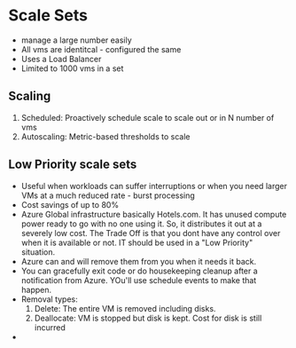 # Scale Sets

- manage a large number easily
- All vms are identitcal - configured the same
- Uses a Load Balancer
- Limited to 1000 vms in a set


## Scaling

1) Scheduled: Proactively schedule scale to scale out or in N number of vms
2) Autoscaling: Metric-based thresholds to scale

## Low Priority scale sets
- Useful when workloads can suffer interruptions or when you need larger VMs at a much reduced rate - burst processing
- Cost savings of up to 80%
- Azure Global infrastructure basically Hotels.com. It has unused compute power ready to go with no one using it.  So, it distributes it out at a severely low cost.  The Trade Off is that you dont have any control over when it is available or not.  IT should be used in a "Low Priority" situation.
- Azure can and will remove them from you when it needs it back.
- You can gracefully exit code or do housekeeping cleanup after a notification from Azure.  YOu'll use schedule events to make that happen.
- Removal types:  
  1) Delete:  The entire VM is removed including disks.  
  2) Deallocate: VM is stopped but disk is kept.  Cost for disk is still incurred
- 

